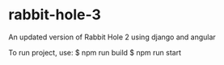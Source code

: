 # rabbit-hole-3
An updated version of Rabbit Hole 2 using django and angular

To run project, use:
$ npm run build
$ npm run start